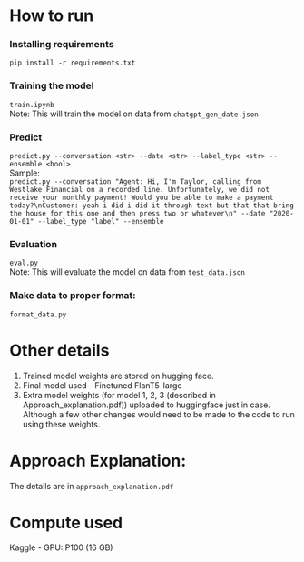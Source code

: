 # How to run
### Installing requirements
```pip install -r requirements.txt```

### Training the model
```train.ipynb``` <br>
Note: This will train the model on data from ```chatgpt_gen_date.json```

### Predict
```predict.py --conversation <str> --date <str> --label_type <str> --ensemble <bool>```
<br>
Sample: <br>
```predict.py --conversation "Agent: Hi, I'm Taylor, calling from Westlake Financial on a recorded line. Unfortunately, we did not receive your monthly payment! Would you be able to make a payment today?\nCustomer: yeah i did i did it through text but that that bring the house for this one and then press two or whatever\n" --date "2020-01-01" --label_type "label" --ensemble```

### Evaluation
```eval.py``` <br>
Note: This will evaluate the model on data from ```test_data.json```

### Make data to proper format: 
```format_data.py```

# Other details
1. Trained model weights are stored on hugging face.
2. Final model used - Finetuned FlanT5-large
3. Extra model weights (for model 1, 2, 3 (described in Approach_explanation.pdf)) uploaded to huggingface just in case. Although a few other changes would need to be made to the code to run using these weights.

# Approach Explanation: <br>
The details are in ```approach_explanation.pdf```

# Compute used
Kaggle - GPU: P100 (16 GB)
